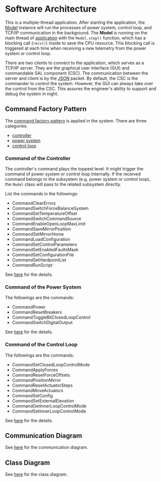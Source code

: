 # Software Architecture

This is a multiple-thread application.
After starting the application, the [Model](../src/model.rs) instance will run the processes of power system, control loop, and TCP/IP communication in the background.
The **Model** is running on the main thread of [application](../src/application.rs) with the `Model.step()` function, which has a blocking call (`recv()`) inside to save the CPU resource.
This blocking call is triggered at each time when receiving a new telemetry from the power system or control loop.

There are two clients to connect to the application, which serves as a TCP/IP server.
They are the graphical user interface (GUI) and commandable SAL component (CSC).
The communication between the server and client is by the [JSON](https://www.json.org/json-en.html) packet.
By default, the CSC is the commander to control the system.
However, the GUI can always take over the control from the CSC.
This assures the engineer's ability to support and debug the system in night.

## Command Factory Pattern

The [command factory pattern](../src/command/command_schema.rs) is applied in the system.
There are three categories:

- [controller](#command-of-the-controller)
- [power system](#command-of-the-power-system)
- [control loop](#command-of-the-control-loop)

### Command of the Controller

The controller's command plays the toppest level.
It might trigger the command of power system or control loop internally.
If the received command belongs to the subsystem (e.g. power system or control loop), the `Model` class will pass to the related subsystem directly.

List the commands in the followings:

- CommandClearErrors
- CommandSwitchForceBalanceSystem
- CommandSetTemperatureOffset
- CommandSwitchCommandSource
- CommandEnableOpenLoopMaxLimit
- CommandSaveMirrorPosition
- CommandSetMirrorHome
- CommandLoadConfiguration
- CommandSetControlParameters
- CommandSetEnabledFaultsMask
- CommandSetConfigurationFile
- CommandSetHardpointList
- CommandRunScript

See [here](../src/command/command_controller.rs) for the details.

### Command of the Power System

The followings are the commands:

- CommandPower
- CommandResetBreakers
- CommandToggleBitClosedLoopControl
- CommandSwitchDigitalOutput

See [here](../src/command/command_power_system.rs) for the details.

### Command of the Control Loop

The followings are the commands:

- CommandSetClosedLoopControlMode
- CommandApplyForces
- CommandResetForceOffsets
- CommandPositionMirror
- CommandResetActuatorSteps
- CommandMoveActuators
- CommandSetConfig
- CommandSetExternalElevation
- CommandGetInnerLoopControlMode
- CommandSetInnerLoopControlMode

See [here](../src/command/command_control_loop.rs) for the details.

## Communication Diagram

See [here](communication_diagram.md) for the communication diagram.

## Class Diagram

See [here](class_diagram.md) for the class diagram.
